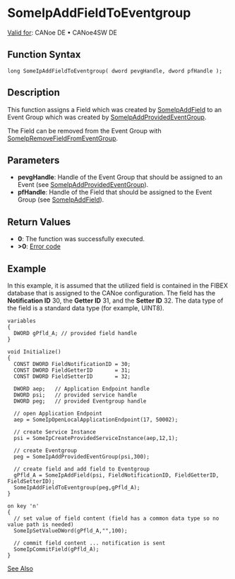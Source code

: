 # SomeIpAddFieldToEventgroup

[Valid for](../../../../Shared/FeatureAvailability.md): CANoe DE • CANoe4SW DE

## Function Syntax

```plaintext
long SomeIpAddFieldToEventgroup( dword pevgHandle, dword pfHandle );
```

## Description

This function assigns a Field which was created by [SomeIpAddField](CAPLfunctionSomeIpAddField.md) to an Event Group which was created by [SomeIpAddProvidedEventGroup](CAPLfunctionSomeIpAddProvidedEventGroup.md).

The Field can be removed from the Event Group with [SomeIpRemoveFieldFromEventGroup](CAPLfunctionSomeIpRemoveProvidedEventGroup.md).

## Parameters

- **pevgHandle**: Handle of the Event Group that should be assigned to an Event (see [SomeIpAddProvidedEventGroup](CAPLfunctionSomeIpAddProvidedEventGroup.md)).
- **pfHandle**: Handle of the Field that should be assigned to the Event Group (see [SomeIpAddField](CAPLfunctionSomeIpAddField.md)).

## Return Values

- **0**: The function was successfully executed.
- **>0**: [Error code](../../CAPLfunctionsSOMEIPILErrorCodes.md)

## Example

In this example, it is assumed that the utilized field is contained in the FIBEX database that is assigned to the CANoe configuration. The field has the **Notification ID** 30, the **Getter ID** 31, and the **Setter ID** 32. The data type of the field is a standard data type (for example, UINT8).

```plaintext
variables
{
  DWORD gPfld_A; // provided field handle
}

void Initialize()
{
  CONST DWORD FieldNotificationID = 30;
  CONST DWORD FieldGetterID       = 31;
  CONST DWORD FieldSetterID       = 32;

  DWORD aep;   // Application Endpoint handle
  DWORD psi;   // provided service handle
  DWORD peg;   // provided Eventgroup handle

  // open Application Endpoint
  aep = SomeIpOpenLocalApplicationEndpoint(17, 50002);

  // create Service Instance
  psi = SomeIpCreateProvidedServiceInstance(aep,12,1);

  // create Eventgroup
  peg = SomeIpAddProvidedEventGroup(psi,300);

  // create field and add field to Eventgroup
  gPfld_A = SomeIpAddField(psi, FieldNotificationID, FieldGetterID, FieldSetterID);
  SomeIpAddFieldToEventgroup(peg,gPfld_A);
}

on key 'n'
{
  // set value of field content (field has a common data type so no value path is needed)
  SomeIpSetValueDWord(gPfld_A,"",100);

  // commit field content ... notification is sent
  SomeIpCommitField(gPfld_A);
}
```

[See Also](javascript:void(0);)
